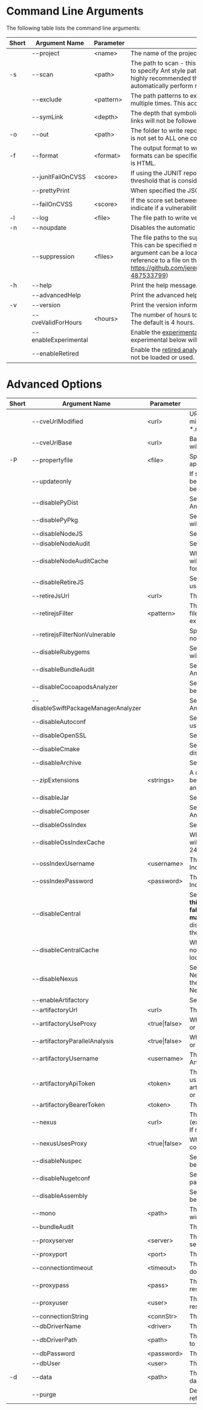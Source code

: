 Command Line Arguments
======================

The following table lists the command line arguments:

| Short | Argument Name | Parameter | Description | Requirement |
|-------|---------------|-----------|-------------|-------------|
|       | \-\-project            | \<name\>        | The name of the project being scanned. | Optional |
| \-s   | \-\-scan               | \<path\>        | The path to scan \- this option can be specified multiple times. It is also possible to specify Ant style paths (e.g. 'directory/**/*.jar'); if using an Ant style path it is highly recommended that you quote the path so that the shell itself does not automatically perform replacements (see [issue #1812](https://github.com/jeremylong/DependencyCheck/issues/1812). | Required |
|       | \-\-exclude            | \<pattern\>     | The path patterns to exclude from the scan \- this option can be specified multiple times. This accepts Ant style path patterns (e.g. **/exclude/**). | Optional |
|       | \-\-symLink            | \<depth\>       | The depth that symbolic links will be followed; the default is 0 meaning symbolic links will not be followed. | Optional |
| \-o   | \-\-out                | \<path\>        | The folder to write reports to. This defaults to the current directory. If the format is not set to ALL one could specify a specific file name. | Optional |
| \-f   | \-\-format             | \<format\>      | The output format to write to (XML, HTML, CSV, JSON, JUNIT, ALL). Multiple formats can be specified by specifying the parameter multiple times. The default is HTML. | Required |
|       | \-\-junitFailOnCVSS    | \<score\>       | If using the JUNIT report format the junitFailOnCVSS sets the CVSS score threshold that is considered a failure. The default is 0. | Optional |
|       | \-\-prettyPrint        |                 | When specified the JSON and XML report formats will be pretty printed. | Optional |
|       | \-\-failOnCVSS         | \<score\>       | If the score set between 0 and 10 the exit code from dependency-check will indicate if a vulnerability with a CVSS score equal to or higher was identified. | Optional |
| \-l   | \-\-log                | \<file\>        | The file path to write verbose logging information. | Optional |
| \-n   | \-\-noupdate           |                 | Disables the automatic updating of the CPE data. | Optional |
|       | \-\-suppression        | \<files\>       | The file paths to the suppression XML files; used to suppress [false positives](../general/suppression.html). This can be specified more than once to utilize multiple suppression files. The argument can be a local file path, a URL to a suppression file, or even a reference to a file on the class path (see https://github.com/jeremylong/DependencyCheck/issues/1878#issuecomment-487533799) | Optional |
| \-h   | \-\-help               |                 | Print the help message. | Optional |
|       | \-\-advancedHelp       |                 | Print the advanced help message. | Optional |
| \-v   | \-\-version            |                 | Print the version information. | Optional |
|       | \-\-cveValidForHours   | \<hours\>       | The number of hours to wait before checking for new updates from the NVD. The default is 4 hours. | Optional |
|       | \-\-enableExperimental |                 | Enable the [experimental analyzers](../analyzers/index.html). If not set the analyzers marked as experimental below will not be loaded or used. | Optional |
|       | \-\-enableRetired      |                 | Enable the [retired analyzers](../analyzers/index.html). If not set the analyzers marked as retired below will not be loaded or used. | Optional |

Advanced Options
================
| Short | Argument Name                          | Parameter       | Description                                                                                                                  | Default Value |
|-------|----------------------------------------|-----------------|------------------------------------------------------------------------------------------------------------------------------|---------------|
|       | \-\-cveUrlModified                     | \<url\>         | URL for the modified CVE JSON data feed. When mirroring the NVD you must mirror the *.json.gz and the *.meta files.          | https://nvd.nist.gov/feeds/json/cve/1.0/nvdcve-1.0-modified.json.gz |
|       | \-\-cveUrlBase                         | \<url\>         | Base URL for each year's CVE JSON data feed, the %d will be replaced with the year.                                          | https://nvd.nist.gov/feeds/json/cve/1.0/nvdcve-1.0-%d.json.gz |
| \-P   | \-\-propertyfile                       | \<file\>        | Specifies a file that contains properties to use instead of application defaults.                                             | &nbsp; |
|       | \-\-updateonly                         |                 | If set only the update phase of dependency-check will be executed; no scan will be executed and no report will be generated. | &nbsp; |
|       | \-\-disablePyDist                      |                 | Sets whether the [experimental](../analyzers/index.html) Python Distribution Analyzer will be used.                          | false |
|       | \-\-disablePyPkg                       |                 | Sets whether the [experimental](../analyzers/index.html) Python Package Analyzer will be used.                               | false |
|       | \-\-disableNodeJS                      |                 | Sets whether the Node.js Package Analyzer will be used.                                   | false |
|       | \-\-disableNodeAudit                   |                 | Sets whether the Node Audit Analyzer will be used.                                                                           | false |
|       | \-\-disableNodeAuditCache              |                 | When the argument is present the Node Audit Analyzer will not cache results. By default the results are cached for 24 hours. | false |  
|       | \-\-disableRetireJS                    |                 | Sets whether the [experimental](../analyzers/index.html) RetireJS Analyzer will be used.                                     | false |
|       | \-\-retireJsUrl                        | \<url\>         | The URL to the Retire JS repository.                                                                                         | https://raw.githubusercontent.com/Retirejs/retire.js/master/repository/jsrepository.json |
|       | \-\-retirejsFilter                     | \<pattern\>     | The RetireJS Analyzers content filter used to exclude JS files when the content contains the given regular expression; this option can be specified multiple times. | &nbsp; |
|       | \-\-retirejsFilterNonVulnerable        |                 | Specifies that the Retire JS Analyzer should filter out non-vulnerable JS files from the report.                             | &nbsp; |
|       | \-\-disableRubygems                    |                 | Sets whether the [experimental](../analyzers/index.html) Ruby Gemspec Analyzer will be used.                                 | false |
|       | \-\-disableBundleAudit                 |                 | Sets whether the [experimental](../analyzers/index.html) Ruby Bundler Audit Analyzer will be used.                           | false |
|       | \-\-disableCocoapodsAnalyzer           |                 | Sets whether the [experimental](../analyzers/index.html) Cocoapods Analyzer will be used.                                    | false |
|       | \-\-disableSwiftPackageManagerAnalyzer |                 | Sets whether the [experimental](../analyzers/index.html) Swift Package Manager Analyzer will be used.                        | false |
|       | \-\-disableAutoconf                    |                 | Sets whether the [experimental](../analyzers/index.html) Autoconf Analyzer will be used.                                     | false |
|       | \-\-disableOpenSSL                     |                 | Sets whether the OpenSSL Analyzer will be used.                                                                              | false |
|       | \-\-disableCmake                       |                 | Sets whether the [experimental](../analyzers/index.html) Cmake Analyzer will be disabled.                                    | false |
|       | \-\-disableArchive                     |                 | Sets whether the Archive Analyzer will be disabled.                                                                          | false |
|       | \-\-zipExtensions                      | \<strings\>     | A comma-separated list of additional file extensions to be treated like a ZIP file, the contents will be extracted and analyzed. | &nbsp; |
|       | \-\-disableJar                         |                 | Sets whether the Jar Analyzer will be disabled.                                                                              | false |
|       | \-\-disableComposer                    |                 | Sets whether the [experimental](../analyzers/index.html) PHP Composer Lock File Analyzer will be disabled.                   | false |
|       | \-\-disableOssIndex                    |                 | Sets whether the OSS Index Analyzer will be disabled.                                                                        | false |
|       | \-\-disableOssIndexCache               |                 | When the argument is present the OSS Index Analyzer will not cache results. By default results are cached for 24 hours.      | false |
|       | \-\-ossIndexUsername                   | \<username\>    | The optional username to connect to Sonatype's OSS Index.                                                                    | &nbsp;|
|       | \-\-ossIndexPassword                   | \<password\>    | The optional password to connect to Sonatype's OSS Index.                                                                    | &nbsp;|
|       | \-\-disableCentral                     |                 | Sets whether the Central Analyzer will be used. **Disabling this analyzer is not recommended as it could lead to false negatives (e.g. libraries that have vulnerabilities may not be reported correctly).** If this analyzer is being disabled there is a good chance you also want to disable the Nexus Analyzer. | false |
|       | \-\-disableCentralCache                |                 | When the argument is present the Central Analyzer will not cache results locally. By default results are cached locally for 30 days.  | false |
|       | \-\-disableNexus                       |                 | Sets whether the Nexus Analyzer will be used (requires Nexus v2 or Pro v3). Note, this has been superceded by the Central Analyzer. However, you can configure the Nexus URL to utilize an internally hosted Nexus server. | false |
|       | \-\-enableArtifactory                  |                 | Sets whether Artifactory analyzer will be used                                                                               | false |
|       | \-\-artifactoryUrl                     | \<url\>         | The Artifactory server URL.                                                                                                  | &nbsp; |
|       | \-\-artifactoryUseProxy                | \<true\|false\> | Whether Artifactory should be accessed through a proxy or not.                                                               | false |
|       | \-\-artifactoryParallelAnalysis        | \<true\|false\> | Whether the Artifactory analyzer should be run in parallel or not                                                            | true |
|       | \-\-artifactoryUsername                | \<username\>    | The user name (only used with API token) to connect to Artifactory instance                                                  | &nbsp; |
|       | \-\-artifactoryApiToken                | \<token\>       | The API token to connect to Artifactory instance, only used if the username or the API key are not defined by artifactoryAnalyzerServerId,artifactoryAnalyzerUsername or artifactoryAnalyzerApiToken | &nbsp; |
|       | \-\-artifactoryBearerToken             | \<token\>       | The bearer token to connect to Artifactory instance                                                                          | &nbsp; |
|       | \-\-nexus                              | \<url\>         | The url to the Nexus Server's web service end point (example: http://domain.enterprise/nexus/service/local/). If not set the Nexus Analyzer will be disabled. | &nbsp; |
|       | \-\-nexusUsesProxy                     | \<true\|false\> | Whether or not the defined proxy should be used when connecting to Nexus.                                                    | true |
|       | \-\-disableNuspec                      |                 | Sets whether or not the .NET Nuget Nuspec Analyzer will be used.                                                             | false |
|       | \-\-disableNugetconf                   |                 | Sets whether or not the [experimental](../analyzers/index.html) .NET Nuget packages.config Analyzer will be used.            | false |
|       | \-\-disableAssembly                    |                 | Sets whether or not the .NET Assembly Analyzer should be used.                                                               | false |
|       | \-\-mono                               | \<path\>        | The path to Mono for .NET Assembly analysis on non-windows systems.                                                          | &nbsp; |
|       | \-\-bundleAudit                        |                 | The path to the bundle-audit executable.                                                                                     | &nbsp; |
|       | \-\-proxyserver                        | \<server\>      | The proxy server to use when downloading resources; see the [proxy configuration](../data/proxy.html) page for more information. | &nbsp; |
|       | \-\-proxyport                          | \<port\>        | The proxy port to use when downloading resources.                                                                            | &nbsp; |
|       | \-\-connectiontimeout                  | \<timeout\>     | The connection timeout (in milliseconds) to use when downloading resources.                                                  | &nbsp; |
|       | \-\-proxypass                          | \<pass\>        | The proxy password to use when downloading resources.                                                                        | &nbsp; |
|       | \-\-proxyuser                          | \<user\>        | The proxy username to use when downloading resources.                                                                        | &nbsp; |
|       | \-\-connectionString                   | \<connStr\>     | The connection string to the database.                                                                                       | &nbsp; |
|       | \-\-dbDriverName                       | \<driver\>      | The database driver name.                                                                                                    | &nbsp; |
|       | \-\-dbDriverPath                       | \<path\>        | The path to the database driver; note, this does not need to be set unless the JAR is outside of the class path.             | &nbsp; |
|       | \-\-dbPassword                         | \<password\>    | The password for connecting to the database.                                                                                 | &nbsp; |
|       | \-\-dbUser                             | \<user\>        | The username used to connect to the database.                                                                                | &nbsp; |
| \-d   | \-\-data                               | \<path\>        | The location of the data directory used to store persistent data. This option should generally not be set.                   | &nbsp; |
|       | \-\-purge                              |                 | Delete the local copy of the NVD. This is used to force a refresh of the data.                                               | &nbsp; |
